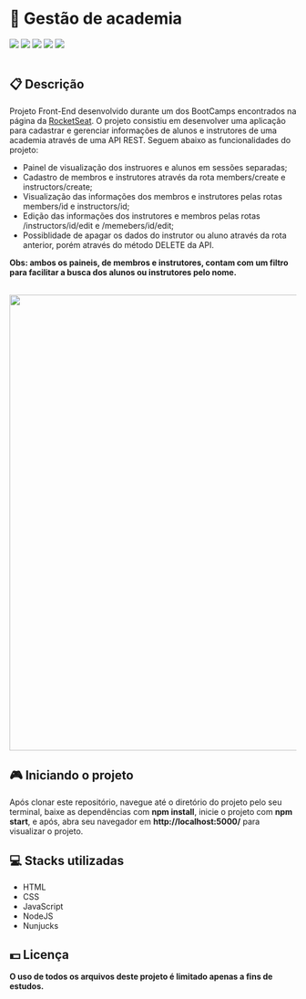 <h1>💪 Gestão de academia</h1>
<div class="badges">
  <img src="https://img.shields.io/badge/html5-%23E34F26.svg?style=for-the-badge&logo=html5&logoColor=white">
  <img src="https://img.shields.io/badge/css3-%231572B6.svg?style=for-the-badge&logo=css3&logoColor=white">
  <img src="https://img.shields.io/badge/javascript-%23323330.svg?style=for-the-badge&logo=javascript&logoColor=%23F7DF1E">
  <img src="https://img.shields.io/badge/node.js-6DA55F?style=for-the-badge&logo=node.js&logoColor=white">
  <img src="https://img.shields.io/badge/express.js-%23404d59.svg?style=for-the-badge&logo=express&logoColor=%2361DAFB">
</div>
<br>
<h2>📋 Descrição</h2>
<p>
  Projeto Front-End desenvolvido durante um dos BootCamps encontrados na página da <a target="_blank" href="https://www.rocketseat.com.br/">RocketSeat</a>. O projeto consistiu em desenvolver uma aplicação para cadastrar e gerenciar informações de alunos e instrutores de uma academia através de uma API REST. Seguem abaixo as funcionalidades do projeto:
  <ul>
    <li>Painel de visualização dos instruores e alunos em sessões separadas;</li>
    <li>Cadastro de membros e instrutores através da rota members/create e instructors/create;</li>
    <li>Visualização das informações dos membros e instrutores pelas rotas members/id e instructors/id;</li>
    <li>Edição das informações dos instrutores e membros pelas rotas /instructors/id/edit e /memebers/id/edit;</li>
    <li>Possiblidade de apagar os dados do instrutor ou aluno através da rota anterior, porém através do método DELETE da API.</li>
  </ul>
  <b>Obs: ambos os paineis, de membros e instrutores, contam com um filtro para facilitar a busca dos alunos ou instrutores pelo nome.</b>
<p>
<br>
<img width="800px" src="https://user-images.githubusercontent.com/105606295/193386771-11d0e8bd-5ffa-4ebb-8010-644b9522a3b2.png">

<h2> 🎮 Iniciando o projeto</h2>
<p>Após clonar este repositório, navegue até o diretório do projeto pelo seu terminal, baixe as dependências com <b>npm install</b>, inicie o projeto com 
  <b>npm start</b>, e após, abra seu navegador em <b>http://localhost:5000/</b> para visualizar o projeto.</p>
<h2> 💻 Stacks utilizadas</h2>

<ul>
  <li>HTML</li>
  <li>CSS</li>
  <li>JavaScript</li>
  <li>NodeJS</li>
  <li>Nunjucks</li>
</ul>

<h2> 💵 Licença</h2>
<p><b>O uso de todos os arquivos deste projeto é limitado apenas a fins de estudos.<b></p>
